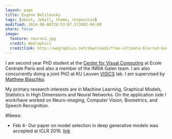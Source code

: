```yaml
---
layout: page
title: Eugene Belilovsky
tags: [about, Jekyll, theme, responsive]
modified: 2014-08-08T20:53:07.573882-04:00
share: false
image:
  feature: neuron2.jpg
  credit: WeGraphics
  creditlink: http://wegraphics.net/downloads/free-ultimate-blurred-background-pack/
---
```


I am second year PhD student at the [Center for Visual Computing](http://cvn.ecp.fr/) at  Ecole Centrale Paris and also a member of the INRIA Galen team. I am also concurrently doing a joint PhD at KU Leuven  [VISICS](https://www.esat.kuleuven.be/psi/visics) lab. I am supervised by [Matthew Blaschko](http://pages.saclay.inria.fr/matthew.blaschko/).

My primary research interests are in Machine Learning, Graphical Models, Statistics in High Dimensions and Neural Networks. On the application side I work/have worked on Neuro-imaging, Computer Vision, Biometrics, and Speech Recognition.  


#News:
* Feb 4- Our paper on model selection in deep generative models was accepted at ICLR 2016. [link](http://arxiv.org/abs/1511.04581) 
